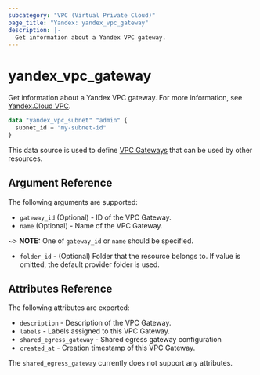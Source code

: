 ```yaml
---
subcategory: "VPC (Virtual Private Cloud)"
page_title: "Yandex: yandex_vpc_gateway"
description: |-
  Get information about a Yandex VPC gateway.
---
```



# yandex_vpc_gateway




Get information about a Yandex VPC gateway. For more information, see [Yandex.Cloud VPC](https://cloud.yandex.com/docs/vpc/concepts/index).

```terraform
data "yandex_vpc_subnet" "admin" {
  subnet_id = "my-subnet-id"
}
```

This data source is used to define [VPC Gateways](https://cloud.yandex.com/docs/vpc/concepts/gateway) that can be used by other resources.

## Argument Reference

The following arguments are supported:

* `gateway_id` (Optional) - ID of the VPC Gateway.
* `name` (Optional) - Name of the VPC Gateway.

~> **NOTE:** One of `gateway_id` or `name` should be specified.

* `folder_id` - (Optional) Folder that the resource belongs to. If value is omitted, the default provider folder is used.

## Attributes Reference

The following attributes are exported:

* `description` - Description of the VPC Gateway.
* `labels` - Labels assigned to this VPC Gateway.
* `shared_egress_gateway` - Shared egress gateway configuration
* `created_at` - Creation timestamp of this VPC Gateway.

The `shared_egress_gateway` currently does not support any attributes.
